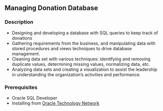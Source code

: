## Managing Donation Database

### Description
- Designing and developing a database with SQL queries to keep track of donations
- Gathering requirements from the business, and manipulating data with stored procedures and views
techniques to drive database management.
- Cleaning data set with various techniques: identifying and removing duplicate values, determining
missing values, normalizing data, etc.
- Analyzing data sets and creating a visualization to assist the leadership in understanding the
organization’s activities and performance.

### Prerequisites
* Oracle SQL Developer
* Installing from [Oracle Technology Network](https://www.oracle.com/technetwork/developer-tools/sql-developer/downloads/index.html)
